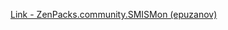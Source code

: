 [Link - ZenPacks.community.SMISMon (epuzanov)](https://github.com/epuzanov/ZenPacks.community.SMISMon)
